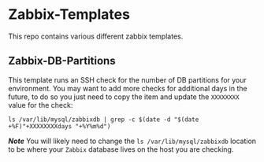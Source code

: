 # Zabbix-Templates
This repo contains various different zabbix templates. 

## Zabbix-DB-Partitions
This template runs an SSH check for the number of DB partitions for your environment. You may want to add more checks for additional days in the future, to do so you just need to copy the item and update the `XXXXXXXX` value for the check:

```
ls /var/lib/mysql/zabbixdb | grep -c $(date -d "$(date +%F)"+XXXXXXXXdays "+%Y%m%d")
```

***Note*** You will likely need to change the `ls /var/lib/mysql/zabbixdb` location to be where your `Zabbix` database lives on the host you are checking. 
